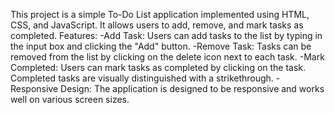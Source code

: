 This project is a simple To-Do List application implemented using HTML, CSS, and JavaScript. It allows users to add, remove, and mark tasks as completed.
Features:
-Add Task: Users can add tasks to the list by typing in the input box and clicking the "Add" button.
-Remove Task: Tasks can be removed from the list by clicking on the delete icon next to each task.
-Mark Completed: Users can mark tasks as completed by clicking on the task. Completed tasks are visually distinguished with a strikethrough.
-Responsive Design: The application is designed to be responsive and works well on various screen sizes.
